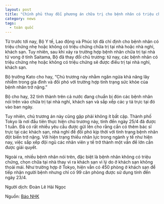 ```yaml
---
layout: post
title: "Chính phủ thay đổi phương án chữa trị cho bệnh nhân có triệu chứng nhẹ: Không chữa trị tại nhà mà chuyển sang khách sạn"
category: news
tags: 
  - toàn quốc
---
```


Từ trước tới nay, Bộ Y tế, Lao động và Phúc lợi đã chỉ định cho bệnh nhân có triệu chứng nhẹ hoặc không có triệu chứng chữa trị tại nhà hoặc nhà nghỉ, khách sạn. Tuy nhiên, sau khi xảy ra trường hợp bệnh nhân chữa trị tại nhà tử vong ở tỉnh Saitama, Bộ đã thay đổi chủ trương: từ nay, các bệnh nhân có triệu chứng nhẹ hoặc không có triệu chứng sẽ được điều trị tại nhà nghỉ, khách sạn.

Bộ trưởng Kato cho hay, “Chủ trương này nhằm ngăn ngừa khả năng lây nhiễm trong gia đình và đối phó với trường hợp tình trạng sức khỏe của bệnh nhân trở nặng.”

Bộ cho hay, 32 tỉnh thành trên cả nước đang chuẩn bị đón các bệnh nhân nói trên vào chữa trị tại nhà nghỉ, khách sạn và sắp xếp các y tá trực tại đó vào ban ngày. 

Tuy nhiên, chủ trương án này cũng gặp phải không ít bất cập.
Thành phố Tokyo là nơi đầu tiên thực hiện chủ trương này, tính đến ngày 25/4 đã được 1 tuần.  Đã có rất nhiều yêu cầu được gửi lên cho rằng cần có thêm bác sĩ trực tại các khách sạn, nhà nghỉ để đối phó kịp thời với tình trạng bệnh nhân đột biến trở nặng. Với hiện trạng thiếu nhân lực trong ngành y tế như hiện nay, việc sắp xếp đội ngũ các nhân viên y tế trở thành một vấn đề lớn cần được giải quyết.

Ngoài ra, nhiều bệnh nhân nói trên, đặc biệt là bệnh nhân không có triệu chứng, chọn chữa tại nhà thay vì ra khách sạn vì lý do ở khách sạn không thoải mái. Như trường hợp ở Tokyo, hiện vẫn có 450 phòng ở khách sạn để tiếp nhận người bệnh nhưng chỉ có 99 căn phòng được sử dụng tính đến ngày 23/4.

Người dịch: Đoàn Lê Hải Ngọc

Nguồn: [Báo NHK](https://www3.nhk.or.jp/news/html/20200424/k10012402881000.html)
